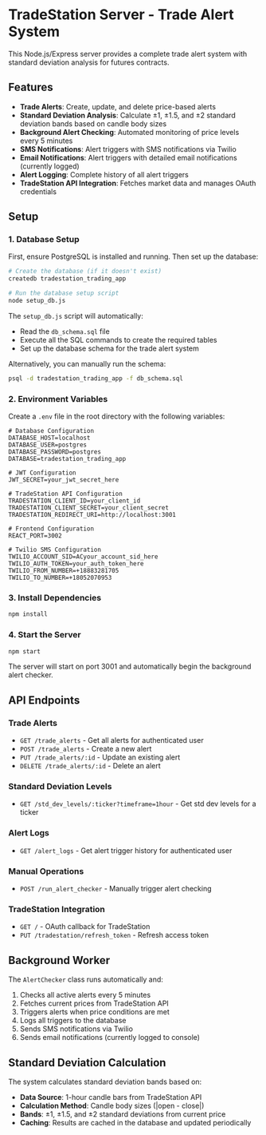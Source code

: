 # TradeStation Server - Trade Alert System

This Node.js/Express server provides a complete trade alert system with standard deviation analysis for futures contracts.

## Features

- **Trade Alerts**: Create, update, and delete price-based alerts
- **Standard Deviation Analysis**: Calculate ±1, ±1.5, and ±2 standard deviation bands based on candle body sizes
- **Background Alert Checking**: Automated monitoring of price levels every 5 minutes
- **SMS Notifications**: Alert triggers with SMS notifications via Twilio
- **Email Notifications**: Alert triggers with detailed email notifications (currently logged)
- **Alert Logging**: Complete history of all alert triggers
- **TradeStation API Integration**: Fetches market data and manages OAuth credentials

## Setup

### 1. Database Setup

First, ensure PostgreSQL is installed and running. Then set up the database:

```bash
# Create the database (if it doesn't exist)
createdb tradestation_trading_app

# Run the database setup script
node setup_db.js
```

The `setup_db.js` script will automatically:
- Read the `db_schema.sql` file
- Execute all the SQL commands to create the required tables
- Set up the database schema for the trade alert system

Alternatively, you can manually run the schema:
```bash
psql -d tradestation_trading_app -f db_schema.sql
```

### 2. Environment Variables

Create a `.env` file in the root directory with the following variables:

```env
# Database Configuration
DATABASE_HOST=localhost
DATABASE_USER=postgres
DATABASE_PASSWORD=postgres
DATABASE=tradestation_trading_app

# JWT Configuration
JWT_SECRET=your_jwt_secret_here

# TradeStation API Configuration
TRADESTATION_CLIENT_ID=your_client_id
TRADESTATION_CLIENT_SECRET=your_client_secret
TRADESTATION_REDIRECT_URI=http://localhost:3001

# Frontend Configuration
REACT_PORT=3002

# Twilio SMS Configuration
TWILIO_ACCOUNT_SID=ACyour_account_sid_here
TWILIO_AUTH_TOKEN=your_auth_token_here
TWILIO_FROM_NUMBER=+18883281705
TWILIO_TO_NUMBER=+18052070953
```

### 3. Install Dependencies

```bash
npm install
```

### 4. Start the Server

```bash
npm start
```

The server will start on port 3001 and automatically begin the background alert checker.

## API Endpoints

### Trade Alerts
- `GET /trade_alerts` - Get all alerts for authenticated user
- `POST /trade_alerts` - Create a new alert
- `PUT /trade_alerts/:id` - Update an existing alert
- `DELETE /trade_alerts/:id` - Delete an alert

### Standard Deviation Levels
- `GET /std_dev_levels/:ticker?timeframe=1hour` - Get std dev levels for a ticker

### Alert Logs
- `GET /alert_logs` - Get alert trigger history for authenticated user

### Manual Operations
- `POST /run_alert_checker` - Manually trigger alert checking

### TradeStation Integration
- `GET /` - OAuth callback for TradeStation
- `PUT /tradestation/refresh_token` - Refresh access token

## Background Worker

The `AlertChecker` class runs automatically and:

1. Checks all active alerts every 5 minutes
2. Fetches current prices from TradeStation API
3. Triggers alerts when price conditions are met
4. Logs all triggers to the database
5. Sends SMS notifications via Twilio
6. Sends email notifications (currently logged to console)

## Standard Deviation Calculation

The system calculates standard deviation bands based on:

- **Data Source**: 1-hour candle bars from TradeStation API
- **Calculation Method**: Candle body sizes (|open - close|)
- **Bands**: ±1, ±1.5, and ±2 standard deviations from current price
- **Caching**: Results are cached in the database and updated periodically